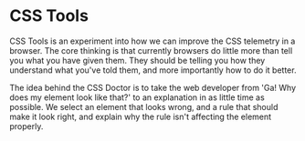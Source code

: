 
CSS Tools
=========

CSS Tools is an experiment into how we can improve the CSS telemetry in a
browser. The core thinking is that currently browsers do little more than
tell you what you have given them. They should be telling you how they
understand what you've told them, and more importantly how to do it better.

The idea behind the CSS Doctor is to take the web developer from 'Ga! Why does
my element look like that?' to an explanation in as little time as possible.
We select an element that looks wrong, and a rule that should make it look
right, and explain why the rule isn't affecting the element properly.
